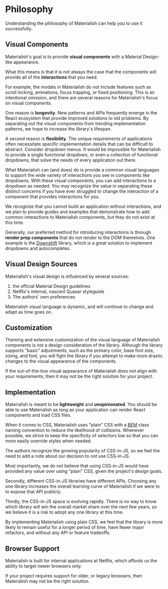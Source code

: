 # Philosophy

Understanding the philosophy of Materialish can help you to use it successfully.

## Visual Components

Materialish's goal is to provide **visual components** with a Material Design-like
appearance.

What this means is that it is not always the case that the components will provide all
of the **interactions** that you need.

For example, the modals in Materialish do not include features such as scroll locking, animations,
focus trapping, or fixed positioning. This is an intentional omission, and there are several reasons
for Materialish's focus on visual components.

One reason is **longevity**. New patterns and APIs frequently emerge in the React
ecosystem that provide improved solutions to old problems. By separating out the visual components
from trending implementation patterns, we hope to increase the library's lifespan.

A second reason is **flexibility**. The unique requirements of applications often necessitate
specific implementation details that can be difficult to abstract. Consider dropdown menus. It would be
impossible for Materialish to provide a single functional dropdown, or even a collection of functional dropdowns,
that solve the needs of every application out there.

What Materialish can (and does) do is provide a common visual languages to support the wide variety of
interactions you see in components like dropdowns. With these visual components, you can add interactions to a
dropdown as needed. You may recognize the value in separating these distinct concerns if you have ever struggled
to change the interaction of a component that provides interactions for you.

We recognize that you cannot build an application without interactions, and we plan to provide guides and examples
that demonstrate how to add common interactions to Materialish components, but they do not exist at this time.

Generally, our preferred method for introducing interactions is through **render prop components** that do not
render to the DOM themelves. One example is the [Downshift](https://github.com/paypal/downshift) library, which is
a great solution to implement dropdowns and autocompletes.

## Visual Design Sources

Materialish's visual design is influenced by several sources:

1.  the official Material Design guidelines
2.  Netflix's internal, nascent Quasar styleguide
3.  The authors' own preferences

Materialish visual language is dynamic, and will continue to change and adapt as time goes on.

## Customization

Theming and extensive customization of the visual language of Materialish components is not a design
consideration of the library. Although the library supports "basic" adjustments, such as the primary color,
base font size, sizing, and font, you will fight the library if you attempt to make more drastic changes to
the visual appearance of the components.

If the out-of-the-box visual appearance of Materialish does not align with your requirements, then it
may not be the right solution for your project.

## Implementation

Materialish is meant to be **lightweight** and **unopinionated**. You should be able to use Materialish
as long as your application can render React components and load CSS files.

When it comes to CSS, Materialish uses "plain" CSS with a [BEM](http://getbem.com/) class naming convention to
reduce the likelihood of collisions. Whenever possible, we strive to keep the specificity of selectors
low so that you can more easily override styles when needed.

The authors recognize the growing popularity of CSS-in-JS, so we feel the need to add a note about our decision
to _not_ use CSS-in-JS.

Most importantly, we do not believe that using CSS-in-JS would have provided any value over using "plain" CSS,
given the project's design goals.

Secondly, different CSS-in-JS libraries have different APIs. Choosing any one library increases the overall
learning curve of Materialish if we were to to expose that API publicly.

Thirdly, the CSS-in-JS space is evolving rapidly. There is no way to know which library will win the overall market share
over the next few years, so we believe it is a risk to adopt any one library at this time.

By implementing Materialish using plain CSS, we feel that the library is more likely to remain useful for a longer period
of time, have fewer major refactors, and without any API or feature tradeoffs.

## Browser Support

Materialish is built for internal applications at Netflix, which affords us the ability to target newer
browsers only.

If your project requires support for older, or legacy browsers, then Materialish may not be the right solution.
